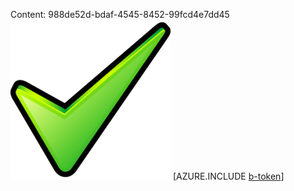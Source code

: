 Content: 988de52d-bdaf-4545-8452-99fcd4e7dd45![image](faab9d53-c458-4ac6-a7a2-59345e18f1f6.png)
[AZURE.INCLUDE [b-token](a991e5fa-8dc0-450a-9a6c-61a4a5c73634.md)]
